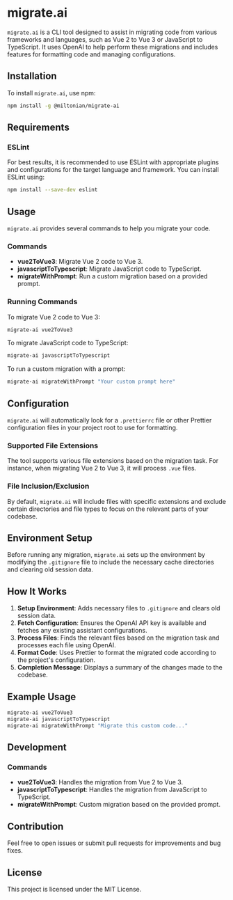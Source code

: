 # migrate.ai

`migrate.ai` is a CLI tool designed to assist in migrating code from various frameworks and languages, such as Vue 2 to Vue 3 or JavaScript to TypeScript. It uses OpenAI to help perform these migrations and includes features for formatting code and managing configurations.

## Installation

To install `migrate.ai`, use npm:

```sh
npm install -g @miltonian/migrate-ai
```

## Requirements

### ESLint

For best results, it is recommended to use ESLint with appropriate plugins and configurations for the target language and framework. You can install ESLint using:

```sh
npm install --save-dev eslint
```

## Usage

`migrate.ai` provides several commands to help you migrate your code.

### Commands

- **vue2ToVue3**: Migrate Vue 2 code to Vue 3.
- **javascriptToTypescript**: Migrate JavaScript code to TypeScript.
- **migrateWithPrompt**: Run a custom migration based on a provided prompt.

### Running Commands

To migrate Vue 2 code to Vue 3:

```sh
migrate-ai vue2ToVue3
```

To migrate JavaScript code to TypeScript:

```sh
migrate-ai javascriptToTypescript
```

To run a custom migration with a prompt:

```sh
migrate-ai migrateWithPrompt "Your custom prompt here"
```

## Configuration

`migrate.ai` will automatically look for a `.prettierrc` file or other Prettier configuration files in your project root to use for formatting.

### Supported File Extensions

The tool supports various file extensions based on the migration task. For instance, when migrating Vue 2 to Vue 3, it will process `.vue` files.

### File Inclusion/Exclusion

By default, `migrate.ai` will include files with specific extensions and exclude certain directories and file types to focus on the relevant parts of your codebase.

## Environment Setup

Before running any migration, `migrate.ai` sets up the environment by modifying the `.gitignore` file to include the necessary cache directories and clearing old session data.

## How It Works

1. **Setup Environment**: Adds necessary files to `.gitignore` and clears old session data.
2. **Fetch Configuration**: Ensures the OpenAI API key is available and fetches any existing assistant configurations.
3. **Process Files**: Finds the relevant files based on the migration task and processes each file using OpenAI.
4. **Format Code**: Uses Prettier to format the migrated code according to the project's configuration.
5. **Completion Message**: Displays a summary of the changes made to the codebase.

## Example Usage

```sh
migrate-ai vue2ToVue3
migrate-ai javascriptToTypescript
migrate-ai migrateWithPrompt "Migrate this custom code..."
```

## Development

### Commands

- **vue2ToVue3**: Handles the migration from Vue 2 to Vue 3.
- **javascriptToTypescript**: Handles the migration from JavaScript to TypeScript.
- **migrateWithPrompt**: Custom migration based on the provided prompt.

## Contribution

Feel free to open issues or submit pull requests for improvements and bug fixes.

## License

This project is licensed under the MIT License.
